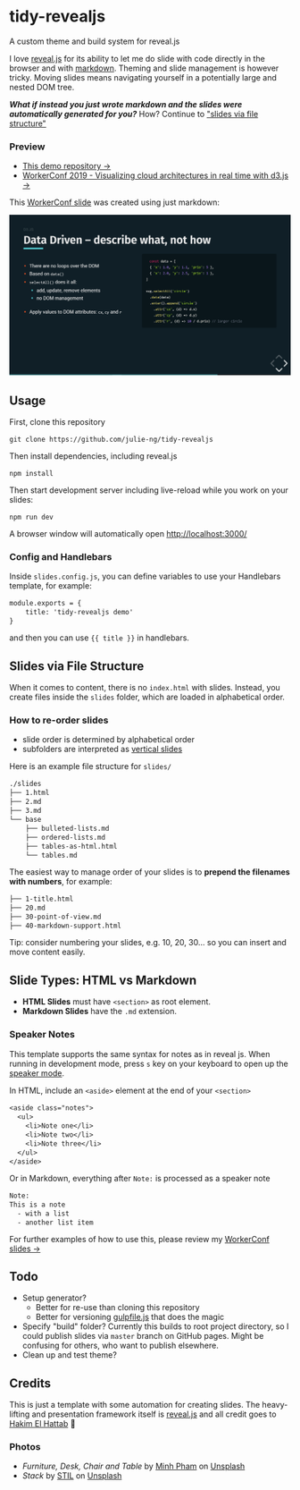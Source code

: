 # tidy-revealjs

A custom theme and build system for reveal.js

I love [reveal.js](https://github.com/hakimel/reveal.js) for its ability to let me do slide with code directly in the browser and with [markdown](https://github.com/hakimel/reveal.js/#markdown). Theming and slide management is however tricky. Moving slides means navigating yourself in a potentially large and nested DOM tree.

_**What if instead you just wrote markdown and the slides were automatically generated for you?**_ How? Continue to ["slides via file structure"](#slides-via-file-structure)

### Preview

- [This demo repository &rarr;](https://julie-ng.github.io/tidy-revealjs/)
- [WorkerConf 2019 - Visualizing cloud architectures in real time with d3.js &rarr;](https://github.com/julie-ng/newtonjs-talk-slides)

This [WorkerConf slide](https://github.com/julie-ng/newtonjs-talk-slides) was created using just markdown:

[![Preview](./preview.png)](https://github.com/julie-ng/newtonjs-talk-slides/#/5/2)

## Usage

First, clone this repository

```
git clone https://github.com/julie-ng/tidy-revealjs
```

Then install dependencies, including reveal.js

```
npm install
```

Then start development server including live-reload while you work on your slides:

```
npm run dev
```

A browser window will automatically open [http://localhost:3000/](http://localhost:3000/)

### Config and Handlebars

Inside `slides.config.js`, you can define variables to use your Handlebars template, for example:

```
module.exports = {
	title: 'tidy-revealjs demo'
}
```

and then you can use `{{ title }}` in handlebars.

## Slides via File Structure  

When it comes to content, there is no `index.html` with slides. Instead, you create files inside the `slides` folder, which are loaded in alphabetical order.

### How to re-order slides

- slide order is determined by alphabetical order
- subfolders are interpreted as [vertical slides](https://github.com/hakimel/reveal.js/#vertical-slide-navigation)

Here is an example file structure for `slides/`

```
./slides
├── 1.html
├── 2.md
├── 3.md
└── base
    ├── bulleted-lists.md
    ├── ordered-lists.md
    ├── tables-as-html.html
    └── tables.md
```

The easiest way to manage order of your slides is to **prepend the filenames with numbers**, for example:

```
├── 1-title.html
├── 20.md
├── 30-point-of-view.md
├── 40-markdown-support.html
```

Tip: consider numbering your slides, e.g. 10, 20, 30… so you can insert and move content easily.

## Slide Types: HTML vs Markdown

- **HTML Slides** must have `<section>` as root element.
- **Markdown Slides** have the `.md` extension.

### Speaker Notes

This template supports the same syntax for notes as in reveal js. When running in development mode, press `s` key on your keyboard to open up the [speaker mode](https://github.com/hakimel/reveal.js#speaker-notes).

In HTML, include an `<aside>` element at the end of your `<section>`

```
<aside class="notes">
  <ul>
    <li>Note one</li>
    <li>Note two</li>
    <li>Note three</li>
  </ul>
</aside>
```

Or in Markdown, everything after `Note:` is processed as a speaker note

```
Note:
This is a note
  - with a list
  - another list item
```

For further examples of how to use this, please review my [WorkerConf slides &rarr;](https://github.com/julie-ng/newtonjs-talk-slides)

## Todo

- Setup generator?
  - Better for re-use than cloning this repository
  - Better for versioning [gulpfile.js](./gulpfile.js) that does the magic
- Specify "build" folder? Currently this builds to root project directory, so I could publish slides via `master` branch on GitHub pages. Might be confusing for others, who want to publish elsewhere.
- Clean up and test theme?

## Credits

This is just a template with some automation for creating slides. The heavy-lifting and presentation framework itself is [reveal.js](https://github.com/hakimel/reveal.js) and all credit goes to [Hakim El Hattab](https://github.com/hakimel) 👏

### Photos
- _Furniture, Desk, Chair and Table_ by [Minh Pham](https://unsplash.com/@minhphamdesign) on [Unsplash](https://unsplash.com/)
- _Stack_ by [STIL](https://unsplash.com/@stilclassics) on [Unsplash](https://unsplash.com/)

